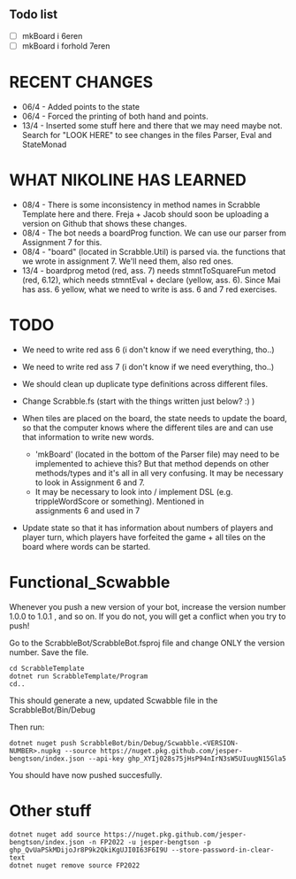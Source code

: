 ## Todo list
- [ ] mkBoard i 6eren
- [ ] mkBoard i forhold 7eren

# RECENT CHANGES

- 06/4 - Added points to the state
- 06/4 - Forced the printing of both hand and points.
- 13/4 - Inserted some stuff here and there that we may need maybe not. Search for "LOOK HERE" to see changes in the files Parser, Eval and StateMonad

# WHAT NIKOLINE HAS LEARNED

- 08/4 - There is some inconsistency in method names in Scrabble Template here and there. Freja + Jacob should soon be uploading a version on Github that shows these changes.
- 08/4 - The bot needs a boardProg function. We can use our parser from Assignment 7 for this.
- 08/4 - "board" (located in Scrabble.Util) is parsed via. the functions that we wrote in assignment 7. We'll need them, also red ones.
- 13/4 - boardprog metod (red, ass. 7) needs stmntToSquareFun metod (red, 6.12), which needs stmntEval + declare (yellow, ass. 6). Since Mai has ass. 6 yellow, what we need to write is ass. 6 and 7 red exercises.

# TODO

- We need to write red ass 6 (i don't know if we need everything, tho..)
- We need to write red ass 7 (i don't know if we need everything, tho..)
- We should clean up duplicate type definitions across different files.
- Change Scrabble.fs (start with the things written just below? :) )

- When tiles are placed on the board, the state needs to update the board, so that the computer
  knows where the different tiles are and can use that information to write new words.
  - 'mkBoard' (located in the bottom of the Parser file) may need to be implemented to achieve this?
    But that method depends on other methods/types and it's all in all very confusing. It may be
    necessary to look in Assignment 6 and 7.
  - It may be necessary to look into / implement DSL (e.g. trippleWordScore or something). Mentioned in  
    assignments 6 and used in 7
- Update state so that it has information about numbers of players and player turn, which players have forfeited the game + all tiles on the board where words can be started.

# Functional_Scwabble

Whenever you push a new version of your bot, increase the version number 1.0.0 to 1.0.1 , and so on. If
you do not, you will get a conflict when you try to push!

Go to the ScrabbleBot/ScrabbleBot.fsproj file and change ONLY the version number. Save the file.

```
cd ScrabbleTemplate
dotnet run ScrabbleTemplate/Program
cd..
```

This should generate a new, updated Scwabble file in the ScrabbleBot/Bin/Debug

Then run:

```
dotnet nuget push ScrabbleBot/bin/Debug/Scwabble.<VERSION-NUMBER>.nupkg --source https://nuget.pkg.github.com/jesper-bengtson/index.json --api-key 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
```

You should have now pushed succesfully.

# Other stuff

```
dotnet nuget add source https://nuget.pkg.github.com/jesper-bengtson/index.json -n FP2022 -u jesper-bengtson -p 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 --store-password-in-clear-text
dotnet nuget remove source FP2022
```
